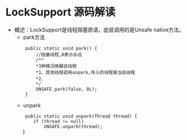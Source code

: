 # LockSupport 源码解读
  
  - 概述：LockSupport是线程阻塞原语，底层调用的是Unsafe native方法。
    - park方法
    ```
        public static void park() {
            //阻塞线程,0表示永远
            /**
            *3种情况唤醒该线程
            *1、其他线程调用unpark,传入的线程是当前线程
            *2、
            */
            UNSAFE.park(false, 0L);
        }
    ```
    - unpark
    ```
        public static void unpark(Thread thread) {
           if (thread != null)
               UNSAFE.unpark(thread);
       }
    ```